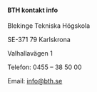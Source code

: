 #### BTH kontakt info

Blekinge Tekniska Högskola

SE-371 79 Karlskrona

Valhallavägen 1

Telefon: 0455 – 38 50 00

Email: info@bth.se

